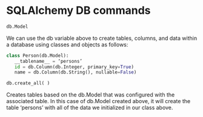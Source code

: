 # SQLAlchemy DB commands

```python 
db.Model
```
We can use the db variable above to create tables, columns, and data within a database using classes and objects as follows:

```python 
class Person(db.Model):
   __tablename__ = ‘persons’
   id = db.Column(db.Integer, primary_key=True)
   name = db.Column(db.String(), nullable=False)
```

```python
db.create_all( )
```
Creates tables based on the db.Model that was configured with the associated table. In this case of db.Model created above, it will create the table ‘persons’ with all of the data we initialized in our class above.